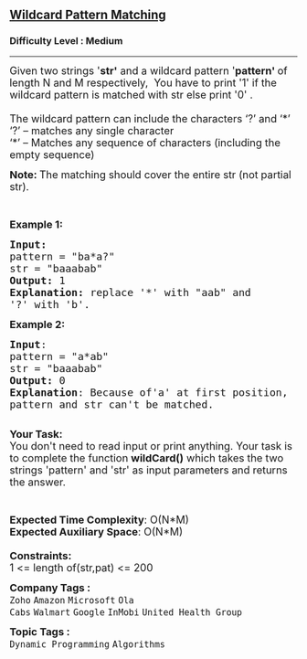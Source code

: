 <h2><a href="https://practice.geeksforgeeks.org/problems/wildcard-pattern-matching/0">Wildcard Pattern Matching</a></h2><h3>Difficulty Level : Medium</h3><hr><div class="problems_problem_content__Xm_eO"><p><span style="font-size:18px">Given two strings&nbsp;'<strong>str'</strong> and a wildcard pattern '<strong>pattern' </strong>of length N and M respectively,&nbsp; You have to print '1' if the wildcard pattern is matched with str&nbsp;else print&nbsp;'0' .<br>
<br>
The wildcard pattern can include the characters ‘?’ and ‘*’<br>
‘?’ – matches any single character<br>
‘*’ – Matches any sequence of characters (including the empty sequence)</span></p>

<p><span style="font-size:18px"><strong>Note:&nbsp;</strong>The matching should cover the entire str&nbsp;(not partial str).</span></p>

<p>&nbsp;</p>

<p><span style="font-size:18px"><strong>Example 1:</strong></span></p>

<pre><span style="font-size:18px"><strong>Input:</strong>
pattern = "ba*a?"
str = "baaabab"
<strong>Output:</strong> 1
<strong>Explanation: </strong>replace '*' with "aab" and 
'?' with 'b'. 
</span></pre>

<p><span style="font-size:18px"><strong>Example 2:</strong></span></p>

<pre><span style="font-size:18px"><strong>Input</strong>:
pattern = "a*ab"
str = "baaabab"
<strong>Output:</strong> 0
<strong>Explanation</strong>: Because of'a' at first position,
pattern and str can't be matched. 
</span></pre>

<p><br>
<span style="font-size:18px"><strong>Your Task:</strong><br>
You don't need to read input or print anything. Your task is to complete the function&nbsp;<strong>wildCard()</strong>&nbsp;which takes the two strings 'pattern' and 'str' as input parameters&nbsp;and returns the answer.</span></p>

<p>&nbsp;</p>

<p><span style="font-size:18px"><strong>Expected Time Complexity</strong>: O(N*M)<br>
<strong>Expected Auxiliary Space</strong>: O(N*M)<br>
<br>
<strong>Constraints:</strong><br>
1 &lt;= length of(str,pat) &lt;= 200</span></p>
</div><p><span style=font-size:18px><strong>Company Tags : </strong><br><code>Zoho</code>&nbsp;<code>Amazon</code>&nbsp;<code>Microsoft</code>&nbsp;<code>Ola Cabs</code>&nbsp;<code>Walmart</code>&nbsp;<code>Google</code>&nbsp;<code>InMobi</code>&nbsp;<code>United Health Group</code>&nbsp;<br><p><span style=font-size:18px><strong>Topic Tags : </strong><br><code>Dynamic Programming</code>&nbsp;<code>Algorithms</code>&nbsp;